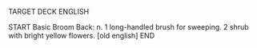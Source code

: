 TARGET DECK
ENGLISH

START
Basic
Broom
Back: n. 1 long-handled brush for sweeping. 2 shrub with bright yellow flowers. [old english]
END
